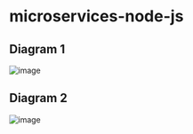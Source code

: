 # microservices-node-js
## Diagram 1
![image](https://github.com/user-attachments/assets/1a47e1e0-58df-4993-b933-301ae2a614ba)

## Diagram 2
![image](https://github.com/user-attachments/assets/cd5883d0-5e4b-42bd-9a41-a70a55ca55f4)






